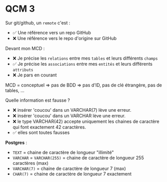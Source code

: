 # QCM 3

Sur git/github, un `remote` c'est :
- ✅ Une référence vers un repo GitHub
- ❌ Une référence vers le repo d'origine sur GitHub


Devant mon MCD :
- ❌ Je précise les `relations` entre mes `tables` et leurs différents `champs`
- ✅ Je précise les `associations` entre mes `entités` et leurs différents `attributs`
- ❌ Je pars en courant

MCD = conceptuel => pas de BDD => pas d'ID, pas de clé étrangère, pas de tables, ...

Quelle information est fausse ?
- ❌ insérer 'coucou' dans un VARCHAR(7) lève une erreur.
- ❌ insérer 'coucou' dans un VARCHAR lève une erreur.
- ❌ le type VARCHAR(42) accepte uniquement les chaines de caractère qui font exactement 42 caractères.
- ✅ elles sont toutes fausses

**Postgres** :
- `TEXT` = chaine de caractère de longueur "illimité"
- `VARCHAR` = `VARCHAR(255)` = chaine de caractère de longueur 255 caractères (max)
- `VARCHAR(7)` = chaine de caractère de longueur 7 (max)
- `CHAR(7)` = chaine de caractère de longueur 7 exactement


